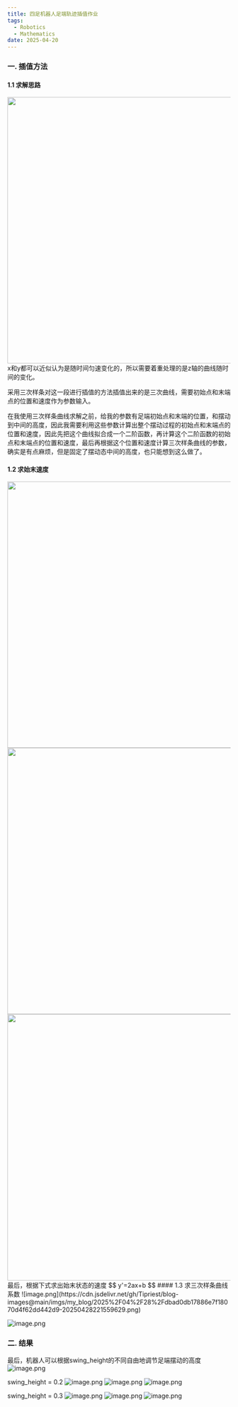 ```yaml
---
title: 四足机器人足端轨迹插值作业
tags:
  - Robotics
  - Mathematics
date: 2025-04-20
---
```

### 一. 插值方法
#### 1.1 求解思路

<div align=center><img src="https://cdn.jsdelivr.net/gh/Tipriest/blog-images@main/imgs/my_blog/2025%2F04%2F28%2F999c12d5fcc2748a0abcdab317e69f4b-20250428220451190.png" width = "600" ></div>
x和y都可以近似认为是随时间匀速变化的，所以需要着重处理的是z轴的曲线随时间的变化。

采用三次样条对这一段进行插值的方法插值出来的是三次曲线，需要初始点和末端点的位置和速度作为参数输入。

在我使用三次样条曲线求解之前，给我的参数有足端初始点和末端的位置，和摆动到中间的高度，因此我需要利用这些参数计算出整个摆动过程的初始点和末端点的位置和速度，因此先把这个曲线拟合成一个二阶函数，再计算这个二阶函数的初始点和末端点的位置和速度，最后再根据这个位置和速度计算三次样条曲线的参数，确实是有点麻烦，但是固定了摆动态中间的高度，也只能想到这么做了。

#### 1.2 求始末速度

<div align=center><img src="https://cdn.jsdelivr.net/gh/Tipriest/blog-images@main/imgs/my_blog/2025%2F04%2F28%2F2224fec23115a268e6bb6ef28ef09ca2-20250428221155200.png" width = "600" ></div>

<div align=center><img src="https://cdn.jsdelivr.net/gh/Tipriest/blog-images@main/imgs/my_blog/2025%2F04%2F28%2F29002130c820afba69b1a14d8e31bf2a-20250428221247573.png" width = "600" ></div>
<div align=center><img src="https://cdn.jsdelivr.net/gh/Tipriest/blog-images@main/imgs/my_blog/2025%2F04%2F28%2F5577fd8f61678fa2b7a1e824ff5e40b3-20250428221353437.png" width = "600" ></div>
最后，根据下式求出始末状态的速度
$$
y'=2ax+b
$$
#### 1.3 求三次样条曲线系数
![image.png](https://cdn.jsdelivr.net/gh/Tipriest/blog-images@main/imgs/my_blog/2025%2F04%2F28%2Fdbad0db17886e7f18070d4f62dd442d9-20250428221559629.png)

![image.png](https://cdn.jsdelivr.net/gh/Tipriest/blog-images@main/imgs/my_blog/2025%2F04%2F28%2Fa442afef906468eaf8962c51d928bb25-20250428221607203.png)


### 二. 结果
最后，机器人可以根据swing_height的不同自由地调节足端摆动的高度
![image.png](https://cdn.jsdelivr.net/gh/Tipriest/blog-images@main/imgs/my_blog/2025%2F04%2F28%2F89e40375551925f888d9e1302311f62f-20250428221753702.png)



swing_height = 0.2
![image.png](https://cdn.jsdelivr.net/gh/Tipriest/blog-images@main/imgs/my_blog/2025%2F04%2F28%2F670ea2652e25a2ac00526303160e3c2c-20250428222021305.png)
![image.png](https://cdn.jsdelivr.net/gh/Tipriest/blog-images@main/imgs/my_blog/2025%2F04%2F28%2F6b600bb2f2408e0dd3b0f0694b58e4f5-20250428222031208.png)
![image.png](https://cdn.jsdelivr.net/gh/Tipriest/blog-images@main/imgs/my_blog/2025%2F04%2F28%2Fe4353735a88365f195b05d2ee8b88e08-20250428221929494.png)



swing_height = 0.3
![image.png](https://cdn.jsdelivr.net/gh/Tipriest/blog-images@main/imgs/my_blog/2025%2F04%2F28%2Fa302dafe2b13e1c55a03039bedc8e881-20250428221709769.png)
![image.png](https://cdn.jsdelivr.net/gh/Tipriest/blog-images@main/imgs/my_blog/2025%2F04%2F28%2Fa2aa38f8c010abe093744d2bd68aa139-20250428221657530.png)
![image.png](https://cdn.jsdelivr.net/gh/Tipriest/blog-images@main/imgs/my_blog/2025%2F04%2F28%2Fdd2efc7901fc9fd8c9840f2b4667834d-20250428221702576.png)

